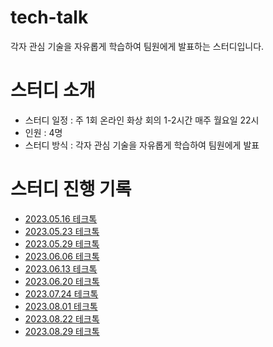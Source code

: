 # tech-talk
각자 관심 기술을 자유롭게 학습하여 팀원에게 발표하는 스터디입니다.

# 스터디 소개
- 스터디 일정 : 주 1회 온라인 화상 회의 1-2시간 매주 월요일 22시
- 인원 : 4명
- 스터디 방식 : 각자 관심 기술을 자유롭게 학습하여 팀원에게 발표
    
# 스터디 진행 기록
- [2023.05.16 테크톡](https://github.com/happy-developers/tech-talk/issues/1)   
- [2023.05.23 테크톡](https://github.com/happy-developers/tech-talk/issues/4)  
- [2023.05.29 테크톡](https://github.com/happy-developers/tech-talk/issues/6)  
- [2023.06.06 테크톡](https://github.com/happy-developers/tech-talk/issues/9)  
- [2023.06.13 테크톡](https://github.com/happy-developers/tech-talk/issues/10)  
- [2023.06.20 테크톡](https://github.com/happy-developers/tech-talk/issues/11)  
- [2023.07.24 테크톡](https://github.com/happy-developers/tech-talk/issues/12)  
- [2023.08.01 테크톡](https://github.com/happy-developers/tech-talk/issues/13)
- [2023.08.22 테크톡](https://github.com/happy-developers/tech-talk/issues/15)
- [2023.08.29 테크톡](https://github.com/happy-developers/tech-talk/issues/16)  
